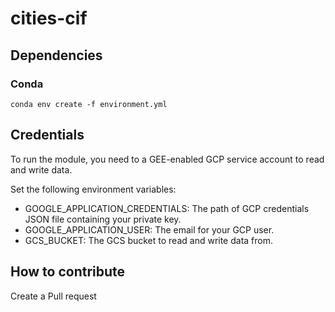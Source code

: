 # cities-cif

## Dependencies
### Conda
`conda env create -f environment.yml`

## Credentials
To run the module, you need to a GEE-enabled GCP service account to read and write data.

Set the following environment variables:
- GOOGLE_APPLICATION_CREDENTIALS: The path of GCP credentials JSON file containing your private key.
- GOOGLE_APPLICATION_USER: The email for your GCP user.
- GCS_BUCKET: The GCS bucket to read and write data from. 

## How to contribute
Create a Pull request

